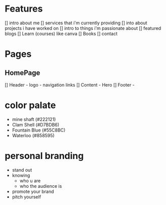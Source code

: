 # Features
[] intro about me
[] services that i'm currently providing
[] into about projects i have worked on
[] intro to things i'm passionate about
[] featured blogs
[] Learn (courses) like canva
[] Books
[] contact

# Pages
## HomePage
[] Header
    - logo
    - navigation links
[] Content
    - Hero
[] Footer
    -

# color palate
- mine shaft (#222121)
- Clam Shell (#D7BDB6)
- Fountain Blue (#55C8BC)
- Waterloo (#858595)

# personal branding
- stand out
 - knowing
    - who u are
    - who the audience is
- promote your brand
- pitch yourself